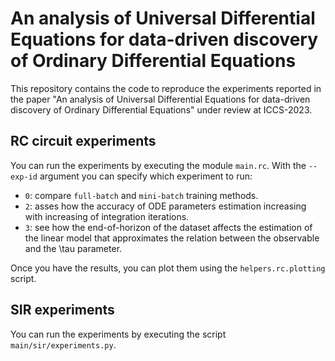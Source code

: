 # An analysis of Universal Differential Equations for data-driven discovery of Ordinary Differential Equations

This repository contains the code to reproduce the experiments reported in the paper 
"An analysis of Universal Differential Equations for data-driven discovery of Ordinary Differential Equations" 
under review at ICCS-2023.

## RC circuit experiments

You can run the experiments by executing the module `main.rc`. 
With the `--exp-id` argument you can specify which experiment to run:

- `0`: compare `full-batch` and `mini-batch` training methods.
- `2`: asses how the accuracy of ODE parameters estimation increasing with increasing of integration iterations.
- `3`: see how the end-of-horizon of the dataset affects the estimation of the linear model that approximates the 
       relation between the observable and the \tau parameter.

Once you have the results, you can plot them using the `helpers.rc.plotting` script.

## SIR experiments

You can run the experiments by executing the script `main/sir/experiments.py`.
       


